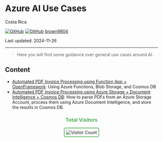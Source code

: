 # Azure AI Use Cases 

Costa Rica

[![GitHub](https://badgen.net/badge/icon/github?icon=github&label)](https://github.com) 
[![GitHub](https://img.shields.io/badge/--181717?logo=github&logoColor=ffffff)](https://github.com/)
[brown9804](https://github.com/brown9804)

Last updated: 2024-11-26

----------

> Here you will find some guidance over general use cases around AI.

## Content 

- [Automated PDF Invoice Processing using Function App + OpenFramework](./0_PDFProcessingFAOF/): Using Azure Functions, Blob Storage, and Cosmos DB
- [Automated PDF Invoice Processing using Azure Storage + Document Intelligence + Cosmos DB](./1_PDFDocIntelligence/): How to parse PDFs from an Azure Storage Account, process them using Azure Document Intelligence, and store the results in Cosmos DB.

<div align="center">
  <h3 style="color: #4CAF50;">Total Visitors</h3>
  <img src="https://profile-counter.glitch.me/brown9804/count.svg" alt="Visitor Count" style="border: 2px solid #4CAF50; border-radius: 5px; padding: 5px;"/>
</div>
